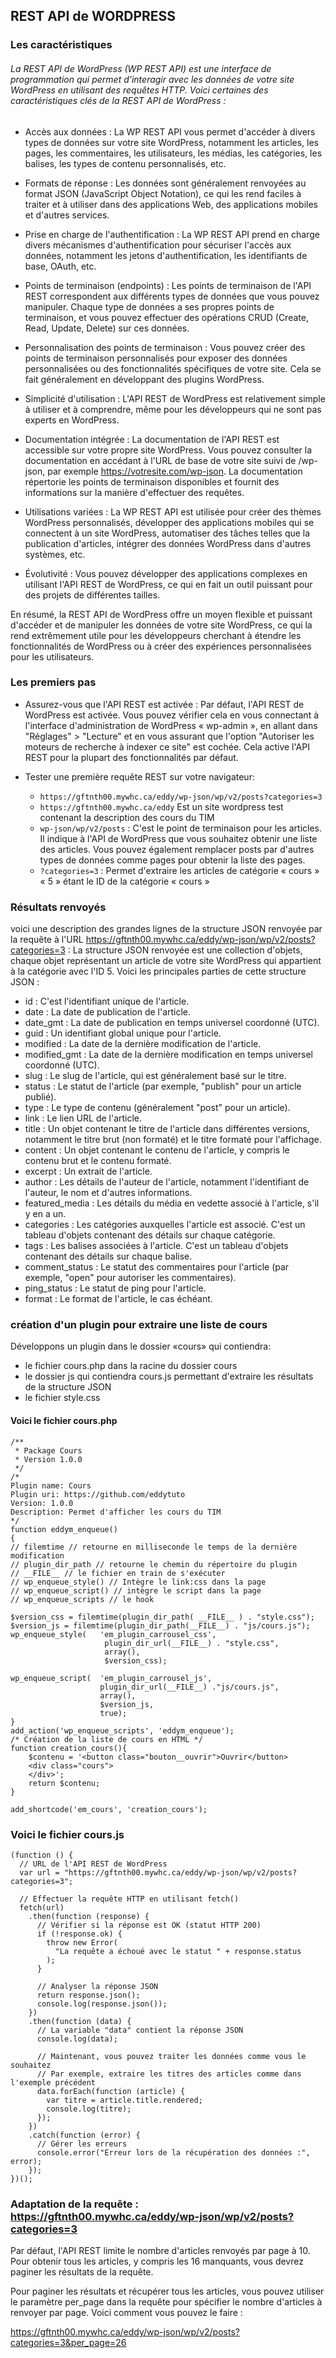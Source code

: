 ## REST API de WORDPRESS

### Les caractéristiques

###### La REST API de WordPress (WP REST API) est une interface de programmation qui permet d'interagir avec les données de votre site WordPress en utilisant des requêtes HTTP. Voici certaines des caractéristiques clés de la REST API de WordPress :

- Accès aux données : La WP REST API vous permet d'accéder à divers types de données sur votre site WordPress, notamment les articles, les pages, les commentaires, les utilisateurs, les médias, les catégories, les balises, les types de contenu personnalisés, etc.

- Formats de réponse : Les données sont généralement renvoyées au format JSON (JavaScript Object Notation), ce qui les rend faciles à traiter et à utiliser dans des applications Web, des applications mobiles et d'autres services.

- Prise en charge de l'authentification : La WP REST API prend en charge divers mécanismes d'authentification pour sécuriser l'accès aux données, notamment les jetons d'authentification, les identifiants de base, OAuth, etc.

- Points de terminaison (endpoints) : Les points de terminaison de l'API REST correspondent aux différents types de données que vous pouvez manipuler. Chaque type de données a ses propres points de terminaison, et vous pouvez effectuer des opérations CRUD (Create, Read, Update, Delete) sur ces données.

- Personnalisation des points de terminaison : Vous pouvez créer des points de terminaison personnalisés pour exposer des données personnalisées ou des fonctionnalités spécifiques de votre site. Cela se fait généralement en développant des plugins WordPress.

- Simplicité d'utilisation : L'API REST de WordPress est relativement simple à utiliser et à comprendre, même pour les développeurs qui ne sont pas experts en WordPress.

- Documentation intégrée : La documentation de l'API REST est accessible sur votre propre site WordPress. Vous pouvez consulter la documentation en accédant à l'URL de base de votre site suivi de /wp-json, par exemple https://votresite.com/wp-json. La documentation répertorie les points de terminaison disponibles et fournit des informations sur la manière d'effectuer des requêtes.

- Utilisations variées : La WP REST API est utilisée pour créer des thèmes WordPress personnalisés, développer des applications mobiles qui se connectent à un site WordPress, automatiser des tâches telles que la publication d'articles, intégrer des données WordPress dans d'autres systèmes, etc.

- Évolutivité : Vous pouvez développer des applications complexes en utilisant l'API REST de WordPress, ce qui en fait un outil puissant pour des projets de différentes tailles.

En résumé, la REST API de WordPress offre un moyen flexible et puissant d'accéder et de manipuler les données de votre site WordPress, ce qui la rend extrêmement utile pour les développeurs cherchant à étendre les fonctionnalités de WordPress ou à créer des expériences personnalisées pour les utilisateurs.

### Les premiers pas

- Assurez-vous que l'API REST est activée : Par défaut, l'API REST de WordPress est activée. Vous pouvez vérifier cela en vous connectant à l'interface d'administration de WordPress « wp-admin », en allant dans "Réglages" > "Lecture" et en vous assurant que l'option "Autoriser les moteurs de recherche à indexer ce site" est cochée. Cela active l'API REST pour la plupart des fonctionnalités par défaut.

- Tester une première requête REST sur votre navigateur:
  - `https://gftnth00.mywhc.ca/eddy/wp-json/wp/v2/posts?categories=3`
  - `https://gftnth00.mywhc.ca/eddy` Est un site wordpress test contenant la description des cours du TIM
  - `wp-json/wp/v2/posts` : C'est le point de terminaison pour les articles. Il indique à l'API de WordPress que vous souhaitez obtenir une liste des articles. Vous pouvez également remplacer posts par d'autres types de données comme pages pour obtenir la liste des pages.
  - `?categories=3` : Permet d'extraire les articles de catégorie « cours » « 5 » étant le ID de la catégorie « cours »

### Résultats renvoyés

voici une description des grandes lignes de la structure JSON renvoyée par la requête à l'URL https://gftnth00.mywhc.ca/eddy/wp-json/wp/v2/posts?categories=3 :
La structure JSON renvoyée est une collection d'objets, chaque objet représentant un article de votre site WordPress qui appartient à la catégorie avec l'ID 5. Voici les principales parties de cette structure JSON :

- id : C'est l'identifiant unique de l'article.
- date : La date de publication de l'article.
- date_gmt : La date de publication en temps universel coordonné (UTC).
- guid : Un identifiant global unique pour l'article.
- modified : La date de la dernière modification de l'article.
- modified_gmt : La date de la dernière modification en temps universel coordonné (UTC).
- slug : Le slug de l'article, qui est généralement basé sur le titre.
- status : Le statut de l'article (par exemple, "publish" pour un article publié).
- type : Le type de contenu (généralement "post" pour un article).
- link : Le lien URL de l'article.
- title : Un objet contenant le titre de l'article dans différentes versions, notamment le titre brut (non formaté) et le titre formaté pour l'affichage.
- content : Un objet contenant le contenu de l'article, y compris le contenu brut et le contenu formaté.
- excerpt : Un extrait de l'article.
- author : Les détails de l'auteur de l'article, notamment l'identifiant de l'auteur, le nom et d'autres informations.
- featured_media : Les détails du média en vedette associé à l'article, s'il y en a un.
- categories : Les catégories auxquelles l'article est associé. C'est un tableau d'objets contenant des détails sur chaque catégorie.
- tags : Les balises associées à l'article. C'est un tableau d'objets contenant des détails sur chaque balise.
- comment_status : Le statut des commentaires pour l'article (par exemple, "open" pour autoriser les commentaires).
- ping_status : Le statut de ping pour l'article.
- format : Le format de l'article, le cas échéant.

### création d'un plugin pour extraire une liste de cours

Développons un plugin dans le dossier «cours» qui contiendra:

- le fichier cours.php dans la racine du dossier cours
- le dossier js qui contiendra cours.js permettant d'extraire les résultats de la structure JSON
- le fichier style.css

#### Voici le fichier cours.php

```<?php
/**
 * Package Cours
 * Version 1.0.0
 */
/*
Plugin name: Cours
Plugin uri: https://github.com/eddytuto
Version: 1.0.0
Description: Permet d'afficher les cours du TIM
*/
function eddym_enqueue()
{
// filemtime // retourne en milliseconde le temps de la dernière modification
// plugin_dir_path // retourne le chemin du répertoire du plugin
// __FILE__ // le fichier en train de s'exécuter
// wp_enqueue_style() // Intègre le link:css dans la page
// wp_enqueue_script() // intègre le script dans la page
// wp_enqueue_scripts // le hook

$version_css = filemtime(plugin_dir_path( __FILE__ ) . "style.css");
$version_js = filemtime(plugin_dir_path(__FILE__) . "js/cours.js");
wp_enqueue_style(   'em_plugin_carrousel_css',
                     plugin_dir_url(__FILE__) . "style.css",
                     array(),
                     $version_css);

wp_enqueue_script(  'em_plugin_carrousel_js',
                    plugin_dir_url(__FILE__) ."js/cours.js",
                    array(),
                    $version_js,
                    true);
}
add_action('wp_enqueue_scripts', 'eddym_enqueue');
/* Création de la liste de cours en HTML */
function creation_cours(){
    $contenu = '<button class="bouton__ouvrir">Ouvrir</button>
    <div class="cours">
    </div>';
    return $contenu;
}

add_shortcode('em_cours', 'creation_cours');
```

### Voici le fichier cours.js

```
(function () {
  // URL de l'API REST de WordPress
  var url = "https://gftnth00.mywhc.ca/eddy/wp-json/wp/v2/posts?categories=3";

  // Effectuer la requête HTTP en utilisant fetch()
  fetch(url)
    .then(function (response) {
      // Vérifier si la réponse est OK (statut HTTP 200)
      if (!response.ok) {
        throw new Error(
          "La requête a échoué avec le statut " + response.status
        );
      }

      // Analyser la réponse JSON
      return response.json();
      console.log(response.json());
    })
    .then(function (data) {
      // La variable "data" contient la réponse JSON
      console.log(data);

      // Maintenant, vous pouvez traiter les données comme vous le souhaitez
      // Par exemple, extraire les titres des articles comme dans l'exemple précédent
      data.forEach(function (article) {
        var titre = article.title.rendered;
        console.log(titre);
      });
    })
    .catch(function (error) {
      // Gérer les erreurs
      console.error("Erreur lors de la récupération des données :", error);
    });
})();
```

### Adaptation de la requête : https://gftnth00.mywhc.ca/eddy/wp-json/wp/v2/posts?categories=3

Par défaut, l'API REST limite le nombre d'articles renvoyés par page à 10. Pour obtenir tous les articles, y compris les 16 manquants, vous devrez paginer les résultats de la requête.

Pour paginer les résultats et récupérer tous les articles, vous pouvez utiliser le paramètre per_page dans la requête pour spécifier le nombre d'articles à renvoyer par page. Voici comment vous pouvez le faire :

https://gftnth00.mywhc.ca/eddy/wp-json/wp/v2/posts?categories=3&per_page=26
